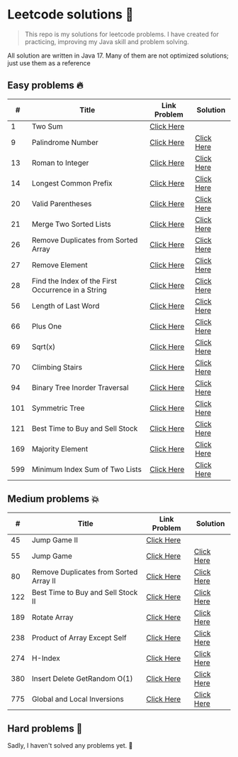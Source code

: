 # Leetcode solutions 🚀

> This repo is my solutions for leetcode problems. I have created for practicing, improving my Java skill
> and problem solving.

All solution are written in Java 17. Many of them are not optimized solutions; just use them as a reference

## Easy problems 🔥

| #   | Title                                              | Link Problem                                                                                   | Solution                                                                                                        |
|-----|----------------------------------------------------|------------------------------------------------------------------------------------------------|-----------------------------------------------------------------------------------------------------------------|
| 1   | Two Sum                                            | [Click Here](https://leetcode.com/problems/two-sum)                                            |                                                                                                                 |
| 9   | Palindrome Number                                  | [Click Here](https://leetcode.com/problems/palindrome-number)                                  | [Click Here ](https://github.com/duyenthang-dev/LeetCodeSolution/blob/master/src/main/java/easy/Problem88.java) |
| 13  | Roman to Integer                                   | [Click Here](https://leetcode.com/problems/roman-to-integer)                                   | [Click Here ](https://github.com/duyenthang-dev/LeetCodeSolution/blob/master/src/main/java/easy/Problem88.java) |
| 14  | Longest Common Prefix                              | [Click Here](https://leetcode.com/problems/longest-common-prefix)                              | [Click Here ](https://github.com/duyenthang-dev/LeetCodeSolution/blob/master/src/main/java/easy/Problem88.java) |
| 20  | Valid Parentheses                                  | [Click Here](https://leetcode.com/problems/valid-parentheses)                                  | [Click Here ](https://github.com/duyenthang-dev/LeetCodeSolution/blob/master/src/main/java/easy/Problem88.java) |
| 21  | Merge Two Sorted Lists                             | [Click Here](https://leetcode.com/problems/merge-two-sorted-lists)                             | [Click Here ](https://github.com/duyenthang-dev/LeetCodeSolution/blob/master/src/main/java/easy/Problem88.java) |
| 26  | Remove Duplicates from Sorted Array                | [Click Here](https://leetcode.com/problems/remove-duplicates-from-sorted-array)                | [Click Here ](https://github.com/duyenthang-dev/LeetCodeSolution/blob/master/src/main/java/easy/Problem88.java) |
| 27  | Remove Element                                     | [Click Here](https://leetcode.com/problems/merge-sorted-array/description/)                    | [Click Here ](https://github.com/duyenthang-dev/LeetCodeSolution/blob/master/src/main/java/easy/Problem88.java) |
| 28  | Find the Index of the First Occurrence in a String | [Click Here](https://leetcode.com/problems/find-the-index-of-the-first-occurrence-in-a-string) | [Click Here ](https://github.com/duyenthang-dev/LeetCodeSolution/blob/master/src/main/java/easy/Problem88.java) |
| 56  | Length of Last Word                                | [Click Here](https://leetcode.com/problems/length-of-last-word)                                | [Click Here ](https://github.com/duyenthang-dev/LeetCodeSolution/blob/master/src/main/java/easy/Problem88.java) |
| 66  | Plus One                                           | [Click Here](https://leetcode.com/problems/plus-one)                                           | [Click Here ](https://github.com/duyenthang-dev/LeetCodeSolution/blob/master/src/main/java/easy/Problem88.java) |
| 69  | Sqrt(x)                                            | [Click Here](https://leetcode.com/problems/sqrtx)                                              | [Click Here ](https://github.com/duyenthang-dev/LeetCodeSolution/blob/master/src/main/java/easy/Problem88.java) |
| 70  | Climbing Stairs                                    | [Click Here](https://leetcode.com/problems/climbing-stairs)                                    | [Click Here ](https://github.com/duyenthang-dev/LeetCodeSolution/blob/master/src/main/java/easy/Problem88.java) |
| 94  | Binary Tree Inorder Traversal                      | [Click Here](https://leetcode.com/problems/binary-tree-inorder-traversal)                      | [Click Here ](https://github.com/duyenthang-dev/LeetCodeSolution/blob/master/src/main/java/easy/Problem88.java) |
| 101 | Symmetric Tree                                     | [Click Here](https://leetcode.com/problems/symmetric-tree)                                     | [Click Here ](https://github.com/duyenthang-dev/LeetCodeSolution/blob/master/src/main/java/easy/Problem88.java) |
| 121 | Best Time to Buy and Sell Stock                    | [Click Here](https://leetcode.com/problems/best-time-to-buy-and-sell-stock)                    | [Click Here ](https://github.com/duyenthang-dev/LeetCodeSolution/blob/master/src/main/java/easy/Problem88.java) |
| 169 | Majority Element                                   | [Click Here](https://leetcode.com/problems/majority-element)                                   | [Click Here ](https://github.com/duyenthang-dev/LeetCodeSolution/blob/master/src/main/java/easy/Problem88.java) |
| 599 | Minimum Index Sum of Two Lists                     | [Click Here](https://leetcode.com/problems/minimum-index-sum-of-two-lists)                     | [Click Here ](https://github.com/duyenthang-dev/LeetCodeSolution/blob/master/src/main/java/easy/Problem88.java) |

## Medium problems 💥

| #   | Title                                    | Link Problem                                                                           | Solution                                                                                                        |
|-----|------------------------------------------|----------------------------------------------------------------------------------------|-----------------------------------------------------------------------------------------------------------------|
| 45  | Jump Game II                             | [Click Here](https://leetcode.com/problems/jump-game-ii)                               |                                                                                                                 |
| 55  | Jump Game                                | [Click Here](https://leetcode.com/problems/jump-game)                                  | [Click Here ](https://github.com/duyenthang-dev/LeetCodeSolution/blob/master/src/main/java/easy/Problem88.java) |
| 80  | Remove Duplicates from Sorted Array II   | [Click Here](https://leetcode.com/problems/remove-duplicates-from-sorted-array-ii)     | [Click Here ](https://github.com/duyenthang-dev/LeetCodeSolution/blob/master/src/main/java/easy/Problem88.java) |
| 122 | Best Time to Buy and Sell Stock II       | [Click Here](https://leetcode.com/problems/best-time-to-buy-and-sell-stock-ii)         | [Click Here ](https://github.com/duyenthang-dev/LeetCodeSolution/blob/master/src/main/java/easy/Problem88.java) |
| 189 | Rotate Array                             | [Click Here](https://leetcode.com/problems/rotate-array)                               | [Click Here ](https://github.com/duyenthang-dev/LeetCodeSolution/blob/master/src/main/java/easy/Problem88.java) |
| 238 | Product of Array Except Self             | [Click Here](https://leetcode.com/problems/product-of-array-except-self)               | [Click Here ](https://github.com/duyenthang-dev/LeetCodeSolution/blob/master/src/main/java/easy/Problem88.java) |
| 274 | H-Index                                  | [Click Here](https://leetcode.com/problems/h-index)                                    | [Click Here ](https://github.com/duyenthang-dev/LeetCodeSolution/blob/master/src/main/java/easy/Problem88.java) |
| 380 | Insert Delete GetRandom O(1)             | [Click Here](https://leetcode.com/problems/insert-delete-getrandom-o1)                 | [Click Here ](https://github.com/duyenthang-dev/LeetCodeSolution/blob/master/src/main/java/easy/Problem88.java) |
| 775 | Global and Local Inversions              | [Click Here](https://leetcode.com/problems/global-and-local-inversions)                | [Click Here ](https://github.com/duyenthang-dev/LeetCodeSolution/blob/master/src/main/java/easy/Problem88.java) |

## Hard problems 🙈
Sadly, I haven't solved any problems yet. 🤡